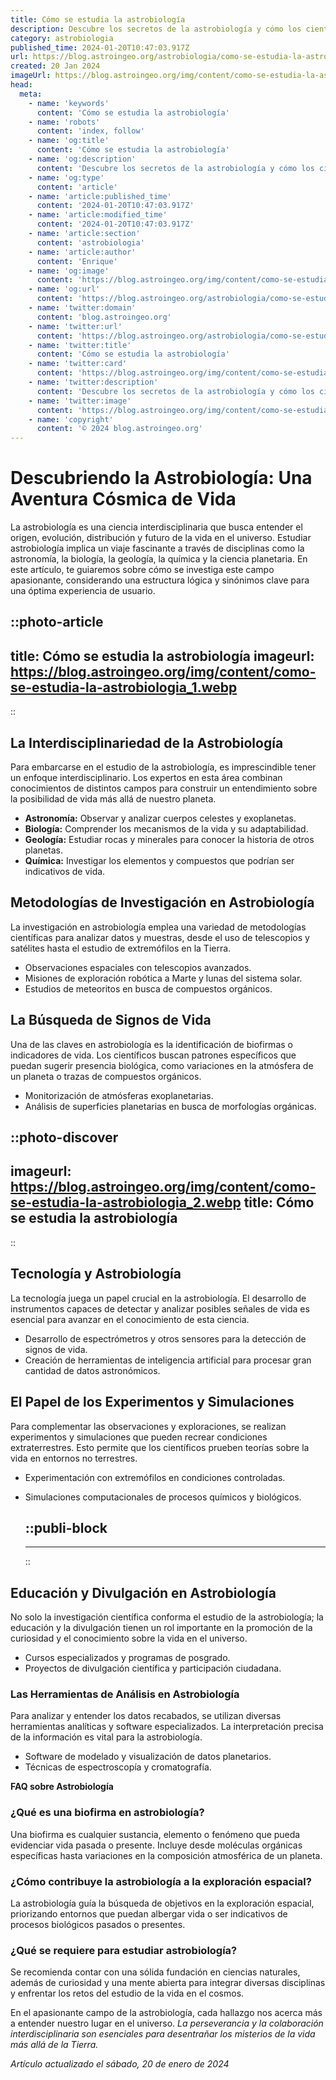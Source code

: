 ```yaml
---
title: Cómo se estudia la astrobiología
description: Descubre los secretos de la astrobiología y cómo los científicos buscan vida en el cosmos. Aprende sobre esta fascinante ciencia interdisciplinaria.
category: astrobiologia
published_time: 2024-01-20T10:47:03.917Z
url: https://blog.astroingeo.org/astrobiologia/como-se-estudia-la-astrobiologia
created: 20 Jan 2024
imageUrl: https://blog.astroingeo.org/img/content/como-se-estudia-la-astrobiologia_1.webp
head:
  meta:
    - name: 'keywords'
      content: 'Cómo se estudia la astrobiología'
    - name: 'robots'
      content: 'index, follow'
    - name: 'og:title'
      content: 'Cómo se estudia la astrobiología'
    - name: 'og:description'
      content: 'Descubre los secretos de la astrobiología y cómo los científicos buscan vida en el cosmos. Aprende sobre esta fascinante ciencia interdisciplinaria.'
    - name: 'og:type'
      content: 'article'
    - name: 'article:published_time'
      content: '2024-01-20T10:47:03.917Z'
    - name: 'article:modified_time'
      content: '2024-01-20T10:47:03.917Z'
    - name: 'article:section'
      content: 'astrobiologia'
    - name: 'article:author'
      content: 'Enrique'
    - name: 'og:image'
      content: 'https://blog.astroingeo.org/img/content/como-se-estudia-la-astrobiologia_1.webp'
    - name: 'og:url'
      content: 'https://blog.astroingeo.org/astrobiologia/como-se-estudia-la-astrobiologia'
    - name: 'twitter:domain'
      content: 'blog.astroingeo.org'
    - name: 'twitter:url'
      content: 'https://blog.astroingeo.org/astrobiologia/como-se-estudia-la-astrobiologia'
    - name: 'twitter:title'
      content: 'Cómo se estudia la astrobiología'
    - name: 'twitter:card'
      content: 'https://blog.astroingeo.org/img/content/como-se-estudia-la-astrobiologia_1.webp'
    - name: 'twitter:description'
      content: 'Descubre los secretos de la astrobiología y cómo los científicos buscan vida en el cosmos. Aprende sobre esta fascinante ciencia interdisciplinaria.'
    - name: 'twitter:image'
      content: 'https://blog.astroingeo.org/img/content/como-se-estudia-la-astrobiologia_1.webp'
    - name: 'copyright'
      content: '© 2024 blog.astroingeo.org'
---
```

# Descubriendo la Astrobiología: Una Aventura Cósmica de Vida

La astrobiología es una ciencia interdisciplinaria que busca entender el origen, evolución, distribución y futuro de la vida en el universo. Estudiar astrobiología implica un viaje fascinante a través de disciplinas como la astronomía, la biología, la geología, la química y la ciencia planetaria. En este artículo, te guiaremos sobre cómo se investiga este campo apasionante, considerando una estructura lógica y sinónimos clave para una óptima experiencia de usuario.


::photo-article
---
title: Cómo se estudia la astrobiología
imageurl: https://blog.astroingeo.org/img/content/como-se-estudia-la-astrobiologia_1.webp
---
::


## La Interdisciplinariedad de la Astrobiología

Para embarcarse en el estudio de la astrobiología, es imprescindible tener un enfoque interdisciplinario. Los expertos en esta área combinan conocimientos de distintos campos para construir un entendimiento sobre la posibilidad de vida más allá de nuestro planeta.

- **Astronomía:** Observar y analizar cuerpos celestes y exoplanetas.
- **Biología:** Comprender los mecanismos de la vida y su adaptabilidad.
- **Geología:** Estudiar rocas y minerales para conocer la historia de otros planetas.
- **Química:** Investigar los elementos y compuestos que podrían ser indicativos de vida.

## Metodologías de Investigación en Astrobiología

La investigación en astrobiología emplea una variedad de metodologías científicas para analizar datos y muestras, desde el uso de telescopios y satélites hasta el estudio de extremófilos en la Tierra.

- Observaciones espaciales con telescopios avanzados.
- Misiones de exploración robótica a Marte y lunas del sistema solar.
- Estudios de meteoritos en busca de compuestos orgánicos.

## La Búsqueda de Signos de Vida

Una de las claves en astrobiología es la identificación de biofirmas o indicadores de vida. Los científicos buscan patrones específicos que puedan sugerir presencia biológica, como variaciones en la atmósfera de un planeta o trazas de compuestos orgánicos.

- Monitorización de atmósferas exoplanetarias.
- Análisis de superficies planetarias en busca de morfologías orgánicas.


::photo-discover
---
imageurl: https://blog.astroingeo.org/img/content/como-se-estudia-la-astrobiologia_2.webp
title: Cómo se estudia la astrobiología
---
::


## Tecnología y Astrobiología

La tecnología juega un papel crucial en la astrobiología. El desarrollo de instrumentos capaces de detectar y analizar posibles señales de vida es esencial para avanzar en el conocimiento de esta ciencia.

- Desarrollo de espectrómetros y otros sensores para la detección de signos de vida.
- Creación de herramientas de inteligencia artificial para procesar gran cantidad de datos astronómicos.

## El Papel de los Experimentos y Simulaciones

Para complementar las observaciones y exploraciones, se realizan experimentos y simulaciones que pueden recrear condiciones extraterrestres. Esto permite que los científicos prueben teorías sobre la vida en entornos no terrestres.

- Experimentación con extremófilos en condiciones controladas.
- Simulaciones computacionales de procesos químicos y biológicos.


  ::publi-block
  ---
  ---
  ::
  
  
## Educación y Divulgación en Astrobiología

No solo la investigación científica conforma el estudio de la astrobiología; la educación y la divulgación tienen un rol importante en la promoción de la curiosidad y el conocimiento sobre la vida en el universo.

- Cursos especializados y programas de posgrado.
- Proyectos de divulgación científica y participación ciudadana.

### Las Herramientas de Análisis en Astrobiología

Para analizar y entender los datos recabados, se utilizan diversas herramientas analíticas y software especializados. La interpretación precisa de la información es vital para la astrobiología.

- Software de modelado y visualización de datos planetarios.
- Técnicas de espectroscopía y cromatografía.

**FAQ sobre Astrobiología**

### ¿Qué es una biofirma en astrobiología?

Una biofirma es cualquier sustancia, elemento o fenómeno que pueda evidenciar vida pasada o presente. Incluye desde moléculas orgánicas específicas hasta variaciones en la composición atmosférica de un planeta.

### ¿Cómo contribuye la astrobiología a la exploración espacial?

La astrobiología guía la búsqueda de objetivos en la exploración espacial, priorizando entornos que puedan albergar vida o ser indicativos de procesos biológicos pasados o presentes.

### ¿Qué se requiere para estudiar astrobiología?

Se recomienda contar con una sólida fundación en ciencias naturales, además de curiosidad y una mente abierta para integrar diversas disciplinas y enfrentar los retos del estudio de la vida en el cosmos.

En el apasionante campo de la astrobiología, cada hallazgo nos acerca más a entender nuestro lugar en el universo. *La perseverancia y la colaboración interdisciplinaria son esenciales para desentrañar los misterios de la vida más allá de la Tierra.*

_Artículo actualizado el sábado, 20 de enero de 2024_